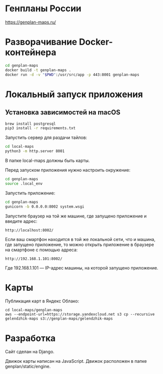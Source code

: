 # Генпланы России

https://genplan-maps.ru/

# Разворачивание Docker-контейнера

```bash
cd genplan-maps
docker build -t genplan-maps .
docker run -d -v "$PWD":/usr/src/app -p 443:8001 genplan-maps
```

# Локальный запуск приложения

## Установка зависимостей на macOS

```bash
brew install postgresql
pip3 install -r requirements.txt
```

Запустить сервер для раздачи тайлов:

```bash
cd local-maps
python3 -m http.server 8001
```

В папке local-maps должны быть карты.

Перед запуском приложения нужно настроить окружение:

```bash
cd genplan-maps
source .local_env
```

Запустить приложение:

```bash
cd genplan-maps
gunicorn -b 0.0.0.0:8002 system.wsgi
```

Запустите браузер на той же машине, где запущено приложение и введите адрес:

```
http://localhost:8002/
```

Если ваш смартфон находится в той же локальной сети, что и машина, где запущено приложение, то можно открыть приложение в браузере на смартфоне с помощью адреса:

```
http://192.168.1.101:8002/
```

Где 192.168.1.101 — IP-адрес машины, на которой запущено приложение.

# Карты

Публикация карт в Яндекс Облако:

```
cd local-maps/genplan-maps
aws --endpoint-url=https://storage.yandexcloud.net s3 cp --recursive gelendzhik-maps s3://genplan-maps/gelendzhik-maps
```

# Разработка

Сайт сделан на Django.

Движок карты написан на JavaScript. Движок расположен в папке genplan/static/engine.
